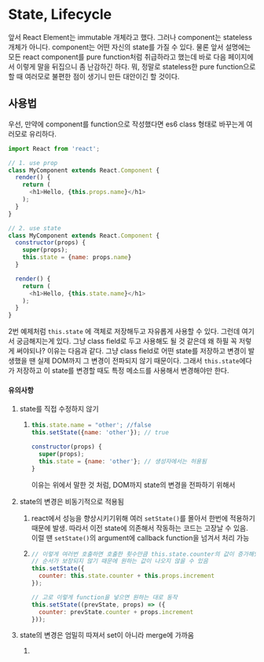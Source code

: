 # State, Lifecycle

앞서 React Element는 immutable 개체라고 했다. 그러나 component는 stateless 개체가 아니다. component는 어떤 자신의 state를 가질 수 있다. 물론 앞서 설명에는 모든 react component를 pure function처럼 취급하라고 했는데 바로 다음 페이지에서 이렇게 말을 뒤집으니 좀 난감하긴 하다. 뭐, 정말로 stateless한 pure function으로 할 때 여러모로 불편한 점이 생기니 만든 대안이긴 할 것이다.



## 사용법

우선, 만약에 component를 function으로 작성했다면 es6 class 형태로 바꾸는게 여러모로 유리하다. 

```js
import React from 'react';

// 1. use prop
class MyComponent extends React.Component {
  render() {
    return (
      <h1>Hello, {this.props.name}</h1>
    );
  }
}

// 2. use state
class MyComponent extends React.Component {
  constructor(props) {
    super(props);
    this.state = {name: props.name}
  }

  render() {
    return (
      <h1>Hello, {this.state.name}</h1>
    );
  }
}
```

2번 예제처럼 `this.state` 에 객체로 저장해두고 자유롭게 사용할 수 있다. 그런데 여기서 궁금해지는게 있다. 그냥 class field로 두고 사용해도 될 것 같은데 왜 하필 꼭 저렇게 써야되나? 이유는 다음과 같다. 그냥 class field로 어떤 state를 저장하고 변경이 발생했을 땐 실제 DOM까지 그 변경이 전파되지 않기 때문이다. 그래서 `this.state`에다가 저장하고 이 state를 변경할 때도 특정 메소드를 사용해서 변경해야만 한다.

#### 유의사항

1. state를 직접 수정하지 않기
   1. ```js
      this.state.name = "other'; //false
      this.setState({name: 'other'}); // true

      constructor(props) {
        super(props);
        this.state = {name: 'other'}; // 생성자에서는 허용됨
      }
      ```

      이유는 위에서 말한 것 처럼, DOM까지 state의 변경을 전파하기 위해서
2. state의 변경은 비동기적으로 적용됨

   1. react에서 성능을 향상시키기위해 여러 `setState()`를 몰아서 한번에 적용하기 때문에 발생. 따라서 이전 state에 의존해서 작동하는 코드는 고장날 수 있음. 이럴 땐 `setState()`의 argument에 callback function을 넘겨서 처리 가능

   2. ```js
      // 이렇게 여러번 호출하면 호출한 횟수만큼 this.state.counter의 값이 증가해있길 바라지만 
      // 순서가 보장되지 않기 때문에 원하는 값이 나오지 않을 수 있음
      this.setState({
        counter: this.state.counter + this.props.increment
      });

      // 고로 이렇게 function을 넣으면 원하는 대로 동작
      this.setState((prevState, props) => ({
        counter: prevState.counter + props.increment
      }));
      ```

3. state의 변경은 엄밀히 따져서 set이 아니라 merge에 가까움

   1. 



